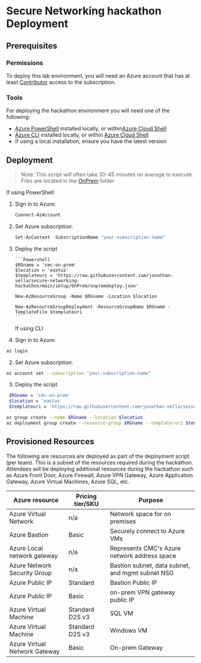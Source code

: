 # Secure Networking hackathon Deployment

## Prerequisites

### Permissions

To deploy this lab environment, you will need an Azure account that has at least [Contributor](https://docs.microsoft.com/azure/role-based-access-control/built-in-roles#contributor) access to the subscription.

### Tools

For deploying the hackathon environment you will need one of the following:

- [Azure PowerShell](https://learn.microsoft.com/powershell/azure/install-az-ps?view=azps-8.3.0) installed locally, or within[Azure Cloud Shell](https://learn.microsoft.com/azure/cloud-shell/overview)
- [Azure CLI](https://learn.microsoft.com/cli/azure/install-azure-cli) installed locally, or within [Azure Cloud Shell](https://learn.microsoft.com/azure/cloud-shell/overview)
- If using a local installation, ensure you have the latest version

## Deployment

> Note: This script will often take 30-45 minutes on average to execute. Files are located in the [OnPrem](./OnPrem) folder

If using PowerShell:

1.  Sign in to Azure:

    ```Powershell
    Connect-AzAccount
    ```

2.  Set Azure subscription:

    ```Powershell
    Set-AzContext -SubscriptionName "your-subscription-name"
    ```
    
3.  Deploy the script

        ```Powershell
        $RGname = 'cmc-on-prem'
        $location = 'eastus'
        $templateuri = 'https://raw.githubusercontent.com/jonathan-vella/secure-networking-hackathon/main/setup/OnPrem/onpremdeploy.json'

        New-AzResourceGroup -Name $RGname -Location $location

        New-AzResourceGroupDeployment -ResourceGroupName $RGname -TemplateFile $templateuri
        ```

    If using CLI

1.  Sign in to Azure:

```sh
az login
```

2.  Set Azure subscription:

```sh
az account set --subscription "your-subscription-name"
```

3. Deploy the script

```sh
 $RGname = 'cmc-on-prem'
 $location = 'eastus'
 $templateuri = 'https://raw.githubusercontent.com/jonathan-vella/secure-networking-hackathon/main/setup/OnPrem/onpremdeploy.json'

az group create --name $RGname --location $location
az deployment group create --resource-group $RGname --template-uri $templateuri
```

## Provisioned Resources

The following are resources are deployed as part of the deployment script (per team). This is a subset of the resources required during the hackathon. Attendees will be deploying additional resources during the hackathon such as Azure Front Door, Azure Firewall, Azure VPN Gateway, Azure Application Gateway, Azure Virtual Machines, Azure SQL, etc.

| Azure resource                | Pricing tier/SKU | Purpose                                          |
| ----------------------------- | ---------------- | ------------------------------------------------ |
| Azure Virtual Network         | n/a              | Network space for on premises                    |
| Azure Bastion                 | Basic            | Securely connect to Azure VMs                    |
| Azure Local network gateway   | n/a              | Represents CMC's Azure network address space     |
| Azure Network Security Group  | n/a              | Bastion subnet, data subnet, and mgmt subnet NSG |
| Azure Public IP               | Standard         | Bastion Public IP                                |
| Azure Public IP               | Basic            | on-prem VPN gateway public IP                    |
| Azure Virtual Machine         | Standard D2S v3  | SQL VM                                           |
| Azure Virtual Machine         | Standard D2S v3  | Windows VM                                       |
| Azure Virtual Network Gateway | Basic            | On-prem Gateway                                  |
